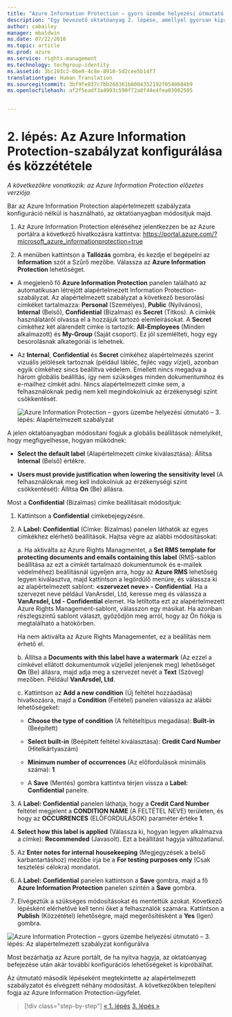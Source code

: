```yaml
---
title: "Azure Information Protection – gyors üzembe helyezési útmutató – 2. lépés | Azure Rights Management"
description: "Egy bevezető oktatóanyag 2. lépése, amellyel gyorsan kipróbálhatja a szervezetnél a Microsoft Azure Information Protection szolgáltatást csupán 4, 15 percnél gyorsabban végrehajtható lépésben."
author: cabailey
manager: mbaldwin
ms.date: 07/22/2016
ms.topic: article
ms.prod: azure
ms.service: rights-management
ms.technology: techgroup-identity
ms.assetid: 3bc193c2-0be0-4c8e-8910-5d2cee5b14f7
translationtype: Human Translation
ms.sourcegitcommit: 3bf9fe837c7bb268361b8004352192f0540604b9
ms.openlocfilehash: af2f5eadf3a4993c590f72a8f44e4fea03982505


---
```


# 2. lépés: Az Azure Information Protection-szabályzat konfigurálása és közzététele

*A következőkre vonatkozik: az Azure Information Protection előzetes verziója*

Bár az Azure Information Protection alapértelmezett szabályzata konfiguráció nélkül is használható, az oktatóanyagban módosítjuk majd.

1. Az Azure Information Protection eléréséhez jelentkezzen be az Azure portálra a következő hivatkozásra kattintva: https://portal.azure.com/?microsoft_azure_informationprotection=true
 
2. A menüben kattintson a **Tallózás** gombra, és kezdje el begépelni az **Information** szót a Szűrő mezőbe. Válassza az **Azure Information Protection** lehetőséget.

- A megjelenő fő **Azure Information Protection** panelen található az automatikusan létrejött alapértelmezett Information Protection-szabályzat. Az alapértelmezett szabályzat a következő besorolási címkéket tartalmazza: **Personal** (Személyes), **Public** (Nyilvános), **Internal** (Belső), **Confidential** (Bizalmas) és **Secret** (Titkos). A címkék használatáról olvassa el a hozzájuk tartozó elemleírásokat. A **Secret** címkéhez két alárendelt címke is tartozik: **All-Employees** (Minden alkalmazott) és **My-Group** (Saját csoport). Ez jól szemlélteti, hogy egy besorolásnak alkategóriái is lehetnek.

- Az **Internal**, **Confidential** és **Secret** címkéhez alapértelmezés szerint vizuális jelölések tartoznak (például lábléc, fejléc vagy vízjel), azonban egyik címkéhez sincs beállítva védelem. Emellett nincs megadva a három globális beállítás, így nem szükséges minden dokumentumhoz és e-mailhez címkét adni. Nincs alapértelmezett címke sem, a felhasználóknak pedig nem kell megindokolniuk az érzékenységi szint csökkentését.

    ![Azure Information Protection – gyors üzembe helyezési útmutató – 3. lépés: Alapértelmezett szabályzat](../media/info-protect-policy.png)

A jelen oktatóanyagban módosítani fogjuk a globális beállítások némelyikét, hogy megfigyelhesse, hogyan működnek:

-  **Select the default label** (Alapértelmezett címke kiválasztása): Állítsa **Internal** (Belső) értékre.

- **Users must provide justification when lowering the sensitivity level** (A felhasználóknak meg kell indokolniuk az érzékenységi szint csökkentését): Állítsa **On** (Be) állásra.

Most a **Confidential** (Bizalmas) címke beállításait módosítjuk:

1. Kattintson a **Confidential** címkebejegyzésre.

2. A **Label: Confidential** (Címke: Bizalmas) panelen láthatók az egyes címkékhez elérhető beállítások. Hajtsa végre az alábbi módosításokat:

    a. Ha aktiválta az Azure Rights Managmentet, a **Set RMS template for protecting documents and emails containing this label** (RMS-sablon beállítása az ezt a címkét tartalmazó dokumentumok és e-mailek védelméhez) beállításnál ügyeljen arra, hogy az **Azure RMS** lehetőség legyen kiválasztva, majd kattintson a legördülő menüre, és válassza ki az alapértelmezett sablont: **\<szervezet neve> - Confidential**. Ha a szervezet neve például VanArsdel, Ltd, keresse meg és válassza a **VanArsdel, Ltd - Confidential** elemet. Ha letiltotta ezt az alapértelmezett Azure Rights Management-sablont, válasszon egy másikat. Ha azonban részlegszintű sablont választ, győződjön meg arról, hogy az Ön fiókja is megtalálható a hatókörben.

    Ha nem aktiválta az Azure Rights Managementet, ez a beállítás nem érhető el.

    b. Állítsa a **Documents with this label have a watermark** (Az ezzel a címkével ellátott dokumentumok vízjellel jelenjenek meg) lehetőséget **On** (Be) állásra, majd adja meg a szervezet nevét a **Text** (Szöveg) mezőben. Például **VanArsdel, Ltd**. 

    c. Kattintson az **Add a new condition** (Új feltétel hozzáadása) hivatkozásra, majd a **Condition** (Feltétel) panelen válassza az alábbi lehetőségeket:

    - **Choose the type of condition** (A feltételtípus megadása): **Built-in** (Beépített)

    - **Select built-in** (Beépített feltétel kiválasztása): **Credit Card Number** (Hitelkártyaszám)

    - **Minimum number of occurrences** (Az előfordulások minimális száma): **1**

    - A **Save** (Mentés) gombra kattintva térjen vissza a **Label: Confidential** panelre.

3. A **Label: Confidential** panelen láthatja, hogy a **Credit Card Number** feltétel megjelent a **CONDITION NAME** (A FELTÉTEL NEVE) területen, és hogy az **OCCURRENCES** (ELŐFORDULÁSOK) paraméter értéke **1**.

4. **Select how this label is applied** (Válassza ki, hogyan legyen alkalmazva a címke): **Recommended** (Javasolt). Ezt a beállítást hagyja változatlanul.

5. Az **Enter notes for internal housekeeping** (Megjegyzések a belső karbantartáshoz) mezőbe írja be a **For testing purposes only** (Csak tesztelési célokra) mondatot.

6. A **Label: Confidential** panelen kattintson a **Save** gombra, majd a fő **Azure Information Protection** panelen szintén a **Save** gombra.

7. Elvégeztük a szükséges módosításokat és mentettük azokat. Következő lépésként elérhetővé kell tenni őket a felhasználók számára. Kattintson a **Publish** (Közzététel) lehetőségre, majd megerősítésként a **Yes** (Igen) gombra.

![Azure Information Protection – gyors üzembe helyezési útmutató – 3. lépés: Az alapértelmezett szabályzat konfigurálva](../media/info-protect-policy-configured.png)

Most bezárhatja az Azure portált, de ha nyitva hagyja, az oktatóanyag befejezése után akár további konfigurációs lehetőségeket is kipróbálhat.

Az útmutató második lépéseként megtekintette az alapértelmezett szabályzatot és elvégzett néhány módosítást. A következőkben telepíteni fogja az Azure Information Protection-ügyfelet.


>[!div class="step-by-step"]
[&#171; 1. lépés](infoprotect-tutorial-step1.md)
[3. lépés &#187;](infoprotect-tutorial-step3.md)


<!--HONumber=Jul16_HO4-->


